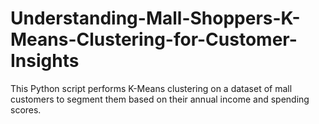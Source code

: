 # Understanding-Mall-Shoppers-K-Means-Clustering-for-Customer-Insights
This Python script performs K-Means clustering on a dataset of mall customers to segment them based on their annual income and spending scores.
